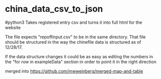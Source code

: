 # china_data_csv_to_json
#python3
Takes registered entry csv and turns it into full html for the website

The file expects "repoffinput.csv" to be in the same directory.  That file should be structured in the way the chinefile data is structured as of 12/28/17.

If the data structure changes it could be as easy as editing the numbers in the "for row in exampleData" section in order to point it in the right direction

merged into https://github.com/mwweinberg/merged-map-and-table
